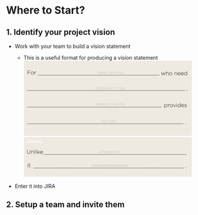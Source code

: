 # Where to Start?
## 1. Identify your project vision
- Work with your team to build a vision statement
    - This is a useful format for producing a vision statement
        ![alt text](images/elevator-pitch.png "Elevator Pitch")

- Enter it into JIRA
## 2. Setup a team and invite them
